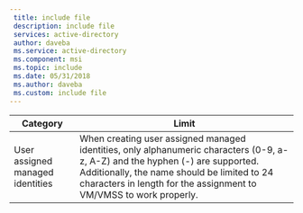 ```yaml
---
 title: include file
 description: include file
 services: active-directory
 author: daveba
 ms.service: active-directory
 ms.component: msi
 ms.topic: include
 ms.date: 05/31/2018
 ms.author: daveba
 ms.custom: include file
---
```


| Category | Limit |
| --- | --- |
| User assigned managed identities | When creating user assigned managed identities, only alphanumeric characters (0-9, a-z, A-Z) and the hyphen (-) are supported. Additionally, the name should be limited to 24 characters in length for the assignment to VM/VMSS to work properly.|
